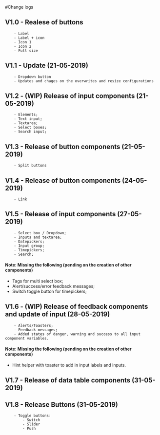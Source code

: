#Change logs

## V1.0 - Realese of buttons
		- Label
		- Label + icon
		- Icon 1
		- Icon 2
		- Full size

## V1.1 - Update (21-05-2019)
		- Dropdown button
		- Updates and chages on the overwrites and resize configurations


## V1.2 - (WIP) Release of input components (21-05-2019)
		- Elements;
		- Text input;
		- Textarea;
		- Select boxes;
		- Search input;

## V1.3 - Release of button components (21-05-2019)
		- Split buttons


## V1.4 - Release of button components (24-05-2019)
		- Link

## V1.5 - Release of input components (27-05-2019)
		- Select box / Dropdown;
		- Inputs and textarea;
		- Datepickers;
		- Input group;
		- Timepickers;
		- Search;
#### **Note:** Missing the following (pending on the creation of other components)
- Tags for multi select box;
- Alert/success/error feedback messages;
- Switch toggle button for timepickers;

## V1.6 - (WIP) Release of feedback components and update of input (28-05-2019)
		- Alerts/Toasters;
		- Feedback messages;
		- Added states of danger, warning and success to all input component variables.
#### **Note:** Missing the following (pending on the creation of other components)
- Hint helper with toaster to add in input labels and inputs.


## V1.7 - Release of data table components (31-05-2019)

## V1.8 - Release Buttons (31-05-2019)
		- Toggle buttons:
			- Switch
			- Slider
			- Push
